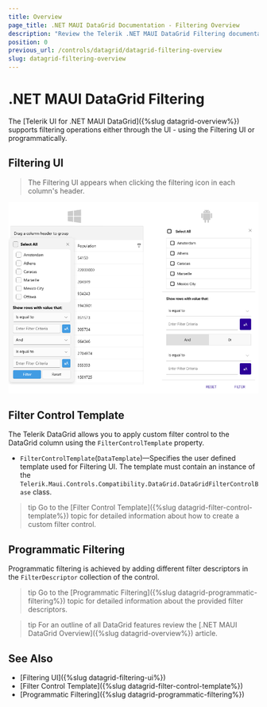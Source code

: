 ```yaml
---
title: Overview
page_title: .NET MAUI DataGrid Documentation - Filtering Overview
description: "Review the Telerik .NET MAUI DataGrid Filtering documentation article to learn more about all built in filtering functions you can use."
position: 0
previous_url: /controls/datagrid/datagrid-filtering-overview
slug: datagrid-filtering-overview
---
```


# .NET MAUI DataGrid Filtering

The [Telerik UI for .NET MAUI DataGrid]({%slug datagrid-overview%}) supports filtering operations either through the UI - using the Filtering UI or programmatically.

## Filtering UI

> The Filtering UI appears when clicking the filtering icon in each column's header.

![Telerik .NET MAUI DataGrid Filtering UI](../filtering/images/datagrid-filteringui-platforms.png)

## Filter Control Template

The Telerik DataGrid allows you to apply custom filter control to the DataGrid column using the `FilterControlTemplate` property.

* `FilterControlTemplate`(`DataTemplate`)&mdash;Specifies the user defined template used for Filtering UI. The template must contain an instance of the `Telerik.Maui.Controls.Compatibility.DataGrid.DataGridFilterControlBase` class.

>tip Go to the [Filter Control Template]({%slug datagrid-filter-control-template%}) topic for detailed information about how to create a custom filter control.

## Programmatic Filtering

Programmatic filtering is achieved by adding different filter descriptors in the `FilterDescriptor` collection of the control.

>tip Go to the [Programmatic Filtering]({%slug datagrid-programmatic-filtering%}) topic for detailed information about the provided filter descriptors.

>tip For an outline of all DataGrid features review the [.NET MAUI DataGrid Overview]({%slug datagrid-overview%}) article.

## See Also

- [Filtering UI]({%slug datagrid-filtering-ui%})
- [Filter Control Template]({%slug datagrid-filter-control-template%})
- [Programmatic Filtering]({%slug datagrid-programmatic-filtering%})
